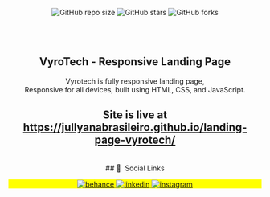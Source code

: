 <div align="center">
  
  ![GitHub repo size](https://img.shields.io/github/repo-size/jullyanabrasileiro/landing-page-vyrotech)
  ![GitHub stars](https://img.shields.io/github/stars/jullyanabrasileiro/landing-page-vyrotech?style=social)
  ![GitHub forks](https://img.shields.io/github/forks/jullyanabrasileiro/landing-page-vyrotech?style=social)

  <br />
  <br />

  <h2 align="center">VyroTech - Responsive Landing Page</h2>

  Vyrotech is fully responsive landing page, <br />Responsive for all devices, built using HTML, CSS, and JavaScript.

</div>

<div align="center">

## Site is live at https://jullyanabrasileiro.github.io/landing-page-vyrotech/
<br/>
</div>

<div align="center">
## 📱 &nbsp;Social Links
<p align="center" style="background:yellow">
<a href="https://www.behance.net/jullyanabrasileiro" target="_blank">
  <img align="center" src="https://img.shields.io/badge/-jullyanabrasileiro-05122A?style=flat&logo=behance" alt="behance"/>  
</a>
<a href="https://www.linkedin.com/in/jullyana-brasileiro/" target="_blank">
  <img align="center" src="https://img.shields.io/badge/-jullyanabrasileiro-05122A?style=flat&logo=linkedin" alt="linkedin"/>
</a>
<a href="https://www.instagram.com/jullyanabrasileiro/" target="_blank">
 <img align="center" src="https://img.shields.io/badge/-jullyanabrasileiro-05122A?style=flat&logo=instagram" alt="instagram"/>

</div>

